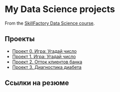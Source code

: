 # My Data Science projects

From the [SkillFactory Data Science course](https://skillfactory.ru/data-scientist).

## Проекты

* [Проект 0. Игра: Угадай число](https://github.com/Ekaterina-1989/SF_Data_Science/tree/main/Project_0)
* [Проект 1. Игра: Угадай число](https://github.com/Ekaterina-1989/SF_Data_Science/tree/main/Project_1)
* [Проект 2. Отток клиентов банка](https://github.com/Ekaterina-1989/SF_Data_Science/tree/main/SkillFactory/PYTHON/PY_13_Визуализация%20данных)
* [Проект 3. Диагностика диабета](https://github.com/Ekaterina-1989/SF_Data_Science/tree/main/SkillFactory/PY_14_Очистка%20данных)

## Ссылки на резюме